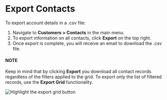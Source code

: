 # Export Contacts

To export account details in a .csv file:

1. Navigate to **Customers > Contacts** in the main menu.
2. To export information on all contacts, click **Export** on the top right.
3. Once export is complete, you will receive an email to download the .csv file.

#### NOTE
Keep in mind that by clicking **Export** you download all contact records regardless of the filters applied to the grid. To export only the list of filtered records, use the **Export Grid** functionality.

![Highlight the export grid button](user/img/getting_started/export_import/export_grid_contacts.png)
